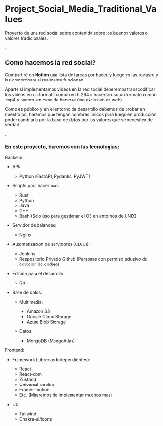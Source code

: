 # Project_Social_Media_Traditional_Values

Proyecto de una red social sobre contenido sobre los buenos valores o valores tradicionales.

.


## Como hacemos la red social?

Compartiré en **Notion** una lista de tareas por hacer, y luego yo las reviasre y las comprobare si realmente funcionan.

Aparte si implementamos videos en la red social deberemos transcodificar los videos en un formato común en h.264
o hacerse uso un formato común .mp4 o .webm (en caso de hacerse úso exclusivo en web)

Como es público y en el entorno de desarrollo debemos de probar en nuestro pc, haremos que tengan nombres únicos para luego en producción poder cambiarlo por la base de datos por los valores que se necesiten de verdad


.



### En este proyecto, haremos con las tecnologias:
Backend:

  - API:
    - Python [FastAPI, Pydantic, PyJWT]

  - Scripts para hacer úso:
    - Rust
    - Python
    - Java
    - C++
    - Bash (Solo úso para gestionar el OS en entornos de UNIX)
  
  - Servidor de balanceo:
    - Nginx

  - Automatización de servidores (CD/CI):
    - Jenkins
    - Respositorio Privado Github (Personas con permiso exlusivo de edicción de codigo)
 
  - Edición para el desarrollo:
    - Git
  
  - Base de datos:

    - Multimedia:
      - Amazon S3
      - Google Cloud Storage
      - Azure Blob Storage

    - Datos:
      - MongoDB (MongoAtlas)


Frontend:

  - Framework (Librerias Independientes):
    - React
    - React-dom
    - Zustand
    - Universal-cookie
    - Framer-motion
    - Etc. (Miraremos de implementar muchos mas)
  
  - UI:
    - Tailwind
    - Chakra-ui/icons







